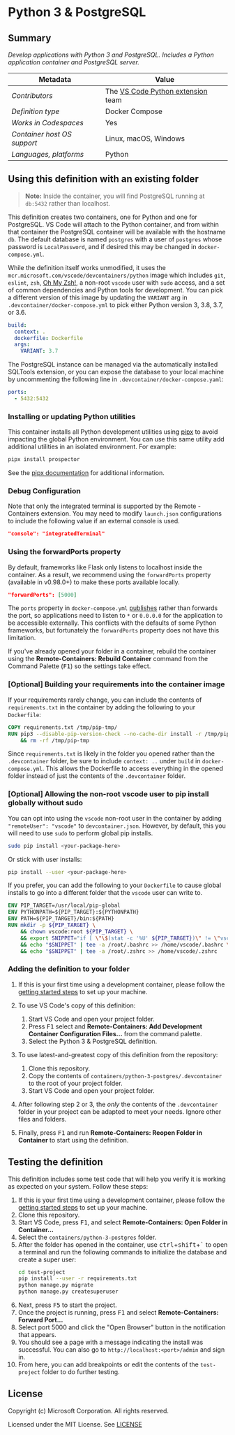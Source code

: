 # Python 3 & PostgreSQL

## Summary

*Develop applications with Python 3 and PostgreSQL. Includes a Python application container and PostgreSQL server.*

| Metadata | Value |
|----------|-------|
| *Contributors* | The [VS Code Python extension](https://marketplace.visualstudio.com/itemdetails?itemName=ms-python.python) team |
| *Definition type* | Docker Compose |
| *Works in Codespaces* | Yes |
| *Container host OS support* | Linux, macOS, Windows |
| *Languages, platforms* | Python |

## Using this definition with an existing folder

> **Note:** Inside the container, you will find PostgreSQL running at `db:5432` rather than localhost.

This definition creates two containers, one for Python and one for PostgreSQL. VS Code will attach to the Python container, and from within that container the PostgreSQL container will be available with the hostname `db`. The default database is named `postgres` with a user of `postgres` whose password is `LocalPassword`, and if desired this may be changed in `docker-compose.yml`.

While the definition itself works unmodified, it uses the `mcr.microsoft.com/vscode/devcontainers/python` image which includes `git`, `eslint`, `zsh`, [Oh My Zsh!](https://ohmyz.sh/), a non-root `vscode` user with `sudo` access, and a set of common dependencies and Python tools for development. You can pick a different version of this image by updating the `VARIANT` arg in `.devcontainer/docker-compose.yml` to pick either Python version 3, 3.8, 3.7, or 3.6.

```yaml
build:
  context: .
  dockerfile: Dockerfile
  args:
    VARIANT: 3.7
```

The PostgreSQL instance can be managed via the automatically installed SQLTools extension, or you can expose the database to your local machine by uncommenting the following line in `.devcontainer/docker-compose.yaml`:

```yaml
ports:
  - 5432:5432
```

### Installing or updating Python utilities

This container installs all Python development utilities using [pipx](https://pipxproject.github.io/pipx/) to avoid impacting the global Python environment. You can use this same utility add additional utilities in an isolated environment. For example:

```bash
pipx install prospector
```

See the [pipx documentation](https://pipxproject.github.io/pipx/docs/) for additional information.

### Debug Configuration

Note that only the integrated terminal is supported by the Remote - Containers extension. You may need to modify `launch.json` configurations to include the following value if an external console is used.

```json
"console": "integratedTerminal"
```

### Using the forwardPorts property

By default, frameworks like Flask only listens to localhost inside the container. As a result, we recommend using the `forwardPorts` property (available in v0.98.0+) to make these ports available locally.

```json
"forwardPorts": [5000]
```

The `ports` property in `docker-compose.yml` [publishes](https://docs.docker.com/config/containers/container-networking/#published-ports) rather than forwards the port, so applications need to listen to `*` or `0.0.0.0` for the application to be accessible externally. This conflicts with the defaults of some Python frameworks, but fortunately the `forwardPorts` property does not have this limitation.

If you've already opened your folder in a container, rebuild the container using the **Remote-Containers: Rebuild Container** command from the Command Palette (<kbd>F1</kbd>) so the settings take effect.

### [Optional] Building your requirements into the container image

If your requirements rarely change, you can include the contents of `requirements.txt` in the container by adding the following to your `Dockerfile`:

```Dockerfile
COPY requirements.txt /tmp/pip-tmp/
RUN pip3 --disable-pip-version-check --no-cache-dir install -r /tmp/pip-tmp/requirements.txt \
    && rm -rf /tmp/pip-tmp
```

Since `requirements.txt` is likely in the folder you opened rather than the `.devcontainer` folder, be sure to include `context: ..` under `build` in `docker-compose.yml`. This allows the Dockerfile to access everything in the opened folder instead of just the contents of the `.devcontainer` folder.

### [Optional] Allowing the non-root vscode user to pip install globally without sudo

You can opt into using the `vscode` non-root user in the container by adding `"remoteUser": "vscode"` to `devcontainer.json`. However, by default, this you will need to use `sudo` to perform global pip installs.

```bash
sudo pip install <your-package-here>
```

Or stick with user installs:

```bash
pip install --user <your-package-here>
```

If you prefer, you can add the following to your `Dockerfile` to cause global installs to go into a different folder that the `vscode` user can write to.

```Dockerfile
ENV PIP_TARGET=/usr/local/pip-global
ENV PYTHONPATH=${PIP_TARGET}:${PYTHONPATH}
ENV PATH=${PIP_TARGET}/bin:${PATH}
RUN mkdir -p ${PIP_TARGET} \
    && chown vscode:root ${PIP_TARGET} \
    && export SNIPPET="if [ \"\$(stat -c '%U' ${PIP_TARGET})\" != \"vscode\" ]; then chown -R vscode:root ${PIP_TARGET}; fi" \
    && echo "$SNIPPET" | tee -a /root/.bashrc >> /home/vscode/.bashrc \
    && echo "$SNIPPET" | tee -a /root/.zshrc >> /home/vscode/.zshrc
```

### Adding the definition to your folder

1. If this is your first time using a development container, please follow the [getting started steps](https://aka.ms/vscode-remote/containers/getting-started) to set up your machine.

2. To use VS Code's copy of this definition:
   1. Start VS Code and open your project folder.
   2. Press <kbd>F1</kbd> select and **Remote-Containers: Add Development Container Configuration Files...** from the command palette.
   3. Select the Python 3 & PostgreSQL definition.

3. To use latest-and-greatest copy of this definition from the repository:
   1. Clone this repository.
   2. Copy the contents of `containers/python-3-postgres/.devcontainer` to the root of your project folder.
   3. Start VS Code and open your project folder.

4. After following step 2 or 3, the *only* the contents of the `.devcontainer` folder in your project can be adapted to meet your needs. Ignore other files and folders.

5. Finally, press <kbd>F1</kbd> and run **Remote-Containers: Reopen Folder in Container** to start using the definition.

## Testing the definition

This definition includes some test code that will help you verify it is working as expected on your system. Follow these steps:

1. If this is your first time using a development container, please follow the [getting started steps](https://aka.ms/vscode-remote/containers/getting-started) to set up your machine.
2. Clone this repository.
3. Start VS Code, press <kbd>F1</kbd>, and select **Remote-Containers: Open Folder in Container...**
4. Select the `containers/python-3-postgres` folder.
5. After the folder has opened in the container, use <kbd>ctrl</kbd>+<kbd>shift</kbd>+<kbd>`</kbd> to open a terminal and run the following commands to initialize the database and create a super user:
    ```bash
    cd test-project
    pip install --user -r requirements.txt
    python manage.py migrate
    python manage.py createsuperuser
    ```
6. Next, press <kbd>F5</kbd> to start the project.
7. Once the project is running, press <kbd>F1</kbd> and select **Remote-Containers: Forward Port...**
8. Select port 5000 and click the "Open Browser" button in the notification that appears.
9. You should see a page with a message indicating the install was successful. You can also go to `http://localhost:<port>/admin` and sign in.
10. From here, you can add breakpoints or edit the contents of the `test-project` folder to do further testing.

## License

Copyright (c) Microsoft Corporation. All rights reserved.

Licensed under the MIT License. See [LICENSE](https://github.com/Microsoft/vscode-dev-containers/blob/master/LICENSE)
